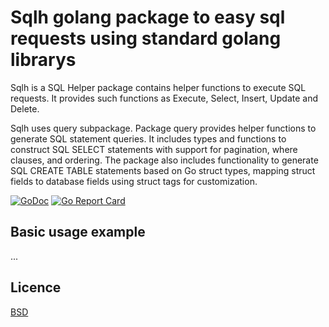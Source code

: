 # Sqlh golang package to easy sql requests using standard golang librarys

Sqlh is a SQL Helper package contains helper functions to execute SQL
requests. It provides such functions as Execute, Select, Insert, Update and
Delete.

Sqlh uses query subpackage. Package query provides helper functions to
generate SQL statement queries. It includes types and functions to construct
SQL SELECT statements with support for pagination, where clauses, and ordering.
The package also includes functionality to generate SQL CREATE TABLE statements
based on Go struct types, mapping struct fields to database fields using struct
tags for customization.

[![GoDoc](https://godoc.org/github.com/kirill-scherba/sqlh?status.svg)](https://godoc.org/github.com/kirill-scherba/sqlh/)
[![Go Report Card](https://goreportcard.com/badge/github.com/kirill-scherba/sqlh)](https://goreportcard.com/report/github.com/kirill-scherba/sqlh)

## Basic usage example

...

## Licence

[BSD](LICENSE)

